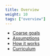 ```yaml
---
title: Overview
weight: 10
tags: ["overview"]
---
```



* [Coarse goals](coarse_goals)
* [Assumptions](assumptions)
* [How it works](how_it_works)
* [Curriculum](curriculum)